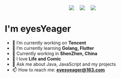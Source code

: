 <div align="center">
  <a href="https://space.eyescode.top/"><img src="https://img.shields.io/badge/Website-博客-blue" /></a>&emsp;
  <a href="https://space.bilibili.com/628340506/"><img src="https://img.shields.io/badge/Bilibili-B站-ff69b4" /></a>&emsp;
  <a href="https://blog.csdn.net/tongkongyu/"><img src="https://img.shields.io/badge/CSDN-论坛-c32136" /></a>&emsp;
</div>

# I'm eyesYeager

- 🔭 I’m currently working on **Tencent**
- 🌱 I’m currently learning **Golang, Flutter**
- 👯 Currently working in **ShenZhen, China**
- 🤔 I love **Life and Comic**
- 💬 Ask me about Java, JavaScript and my projects
- 📫 How to reach me: **eyesyeager@163.com**

